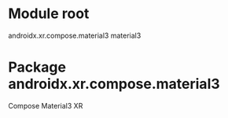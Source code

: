 # Module root

androidx.xr.compose.material3 material3

# Package androidx.xr.compose.material3

Compose Material3 XR
